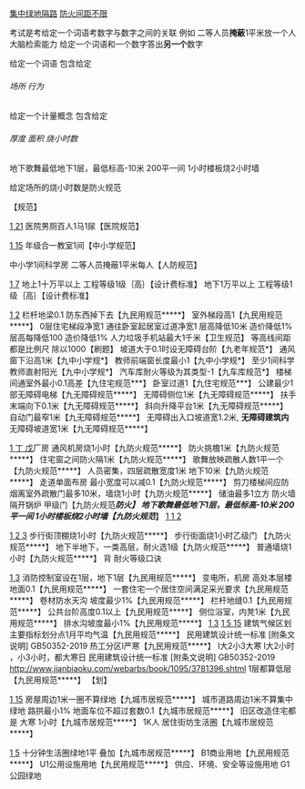 
[集中绿地隔路](集中绿地隔路.md)
[防火间距不限](防火间距不限.md)

考试是考给定一个词语考数字与数字之间的关联
例如
二等人员**掩蔽**1平米放一个人
大脑检索能力
给定一个词语和一个数字答出**另一个**数字

给定一个词语 包含给定
###### 场所 行为
给定一个计量概念 包含给定
###### 厚度 面积 烧小时数
地下歌舞最低地下1层，最低标高-10米 200平一间 1小时楼板烧2小时墙

给定场所的烧小时数是防火规范



【规范】

[1 21](1%2021.md)
 医院男厕百人1马1尿【医院规范】


 [1 15](1%2015.md)
年级合一教室1间【中小学规范】

中小学1间科学房
二等人员掩蔽1平米每人【人防规范】

 [1 7](1%207.md)
地上1十万平以上 工程等级1级｛高｝【设计费标准】
地下1万平以上 工程等级1级｛高｝【设计费标准】

 [1 2](1%202.md)
栏杆地梁0.1 防东西掉下去【九民用规范*****】
室外梯段高1【九民用规范*****】
0层住宅梯段净宽1
通往卧室起居室过道净宽1
层高降低10米 造价降低1%
层高每降低100 造价降低1%
人力垃圾手机站最大1千米【卫生规范】
等高线间距都是比例尺 除以1000【刷题】
坡道大于0.1时设无障碍台阶【九老年规范*】
通风窗下沿高1米【九中小学规*】
教师前端窗长度最小1【九中小学规*】
至少1间科学教师直射阳光【九中小学规*】
汽车库耐火等级为其类型-1【九车库规范*】
楼梯间通室外最小0.1高差【九住宅规范***】
卧室过道1【九住宅规范***】
公建最少1部无障碍电梯【九无障碍规范*****】
无障碍侧位1米【九无障碍规范*****】
扶手末端向下0.1米【九无障碍规范*****】
斜向升降平台1米【九无障碍规范*****】
自动门最窄1米【九无障碍规范*****】
无障碍出入口坡道宽1.2米, **无障碍建筑内**无障碍坡道宽1米【九无障碍规范*****】
	
	
[1 丁 戊](1%20丁%20戊.md)厂房 通风机房烧1小时【九防火规范*****】
防火挑檐1米【九防火规范*****】
住宅窗之间防火隔1米【九防火规范*****】
歌舞放映疏散人数1平一个【九防火规范*****】
人员密集，四层疏散宽度1米 地下10米【九防火规范*****】
走道单面布房 最小宽度可以减0.1【九防火规范*****】
剪刀楼梯间应防烟离室外疏散门最多10米，墙烧1小时【九防火规范*****】
储油最多1立方 防火墙隔开锅炉 甲级门【九防火规范*****防火】
地下歌舞最低地下1层，最低标高-10米 200平一间 1小时楼板烧2小时墙【九防火规范*****】
[1 1 2](1%201%202.md)

[1 2 3](1%202%203.md)
步行街顶棚烧1小时【九防火规范*****】
步行街面烧1小时乙级门 【九防火规范*****】
地下半地下，一类高层，耐火选1级【九防火规范*****】
普通墙烧1小时【九防火规范*****】
背 耐火等级口诀

[1 3](1%203.md)
消防控制室设在1层，地下1层【九民用规范*****】
变电所，机房 高处本层楼地面0.1【九民用规范*****】
一套住宅一个居住空间满足采光要求【九民用规范*****】
卷材防水天沟 坡度最少1%【九民用规范*****】
栏杆地缝0.1【九民用规范*****】
公共台阶高度0.1以上【九民用规范*****】
侧位浴室，内凳1米【九民用规范*****】
排水沟坡度最小1%【九民用规范*****】
[1 3](1%203.md)
[1 5 15](1%205%2015.md)
建筑气候区划主要指标划分点1月平均气温【九民用规范*****】
民用建筑设计统一标准 [附条文说明] GB50352-2019
热工分区Ⅰ严寒【九民用规范*****】
Ⅰ大2小3大寒
Ⅰ大2小时 ，小3小时，都大寒日
		民用建筑设计统一标准 [附条文说明] GB50352-2019
				http://www.jianbiaoku.com/webarbs/book/1095/3781396.shtml
1层都算低层【九民用规范*****】
【划】

[1 15](1%2015.md)
房屋周边1米一圈不算绿地【九城市居规范*****】
城市道路周边1米不算集中绿地
路拱最小1%
地面车位不超过套数0.1【九城市居规范*****】
旧区改造住宅都是 大寒 1小时【九城市居规范*****】
1K人 居住街坊生活圈【九城市居规范*****】

[1 5](1%205.md)
十分钟生活圈绿地1平 叠加【九城市居规范*****】
B1商业用地【九民用规范*****】
U1公用设施用地【九民用规范*****】
	供应、环境、安全等设施用地
	G1公园绿地